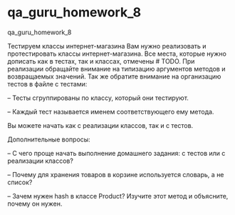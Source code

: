 # qa_guru_homework_8
qa_guru_homework_8

Тестируем классы интернет-магазина
Вам нужно реализовать и протестировать классы интернет-магазина. Все места, которые нужно дописать как в тестах, так и классах, отмечены # TODO.
При реализации обращайте внимание на типизацию аргументов методов и возвращаемых значений. Так же обратите внимание на организацию тестов в файле с тестами:

– Тесты сгруппированы по классу, который они тестируют.

– Каждый тест называется именем соответствующего ему метода.

Вы можете начать как с реализации классов, так и с тестов.

Дополнительные вопросы:

– С чего проще начать выполнение домашнего задания: с тестов или с реализации классов?

– Почему для хранения товаров в корзине используется словарь, а не список?

– Зачем нужен hash в классе Product? Изучите этот метод и объясните, почему он нужен.